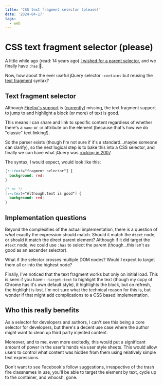 ```yaml
---
title: 'CSS text fragment selector (please)'
date: '2024-04-17'
tags:
  - web
---
```


# CSS text fragment selector (please)

A little while ago (read: 14 years ago) [I wished for a parent selector](https://remysharp.com/2010/10/11/css-parent-selector), and we finally have `:has` 🎉.

Now, how about the ever useful jQuery selector `:contains` but reusing the [text fragment](https://developer.mozilla.org/en-US/docs/Web/Text_fragments) syntax?

<!--more-->

## Text fragment selector

Although [Firefox's support](https://caniuse.com/mdn-html_elements_a_text_fragments) is ([currently](https://mozilla.github.io/standards-positions/#scroll-to-text-fragment)) missing, the text fragment support to jump to and highlight a block (or more) of text is good.

This means I can share and link to specific content regardless of whether there's a `name` or `id` attribute on the element (because that's how we do "classic" text linking!).

So the parser exists (though I'm not sure if it's a standard…maybe someone can clarify), so the next logical step is to bake this into a CSS selector, and finally we can have what jQuery was [rocking in 2007](https://blog.jquery.com/2007/08/24/jquery-114-faster-more-tests-ready-for-12/).

The syntax, I would expect, would look like this:

```css
[:~:text="fragment selector"] {
  background: red;
}

/* or */
[:~:text="Although,text is good"] {
  background: red;
}
```

## Implementation questions

Beyond the complexities of the actual implementation, there is a question of _what_ exactly the expression should match. Should it match the `#text` node, or should it match the direct parent element? Although if it did target the `#text` node, we could use `:has` to select the parent (though…this isn't as good as an ascender selector).

What if the selector crosses multiple DOM nodes? Would I expect to target them all or into the highest node?

Finally, I've noticed that the text fragment works but only on initial load. This is seen if you have `::target-text` to highlight the text (though my copy of Chrome has it's own default style), it highlights the block, but on refresh, the highlight is lost. I'm not sure what the technical reason for this is, but wonder if that might add complications to a CSS based implementation.

## Who this really benefits

As a selector for developers and authors, I can't see this being a core selector for developers, but there's a decent use case where the author might want to clean up third party injected content.

Moreover, and to me, even more excitedly, this would put a significant amount of power in the user's hands via user style sheets. This would allow users to control what content was hidden from them using relatively simple text expressions.

Don't want to see Facebook's follow suggestions, irrespective of the trash fire classnames in use, you'll be able to target the element by text, cycle up to the container, and whoosh, gone.
